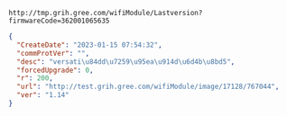 `http://tmp.grih.gree.com/wifiModule/Lastversion?firmwareCode=362001065635`

```json
{
  "CreateDate": "2023-01-15 07:54:32",
  "commProtVer": "",
  "desc": "versati\u84dd\u7259\u95ea\u914d\u6d4b\u8bd5",
  "forcedUpgrade": 0,
  "r": 200,
  "url": "http://test.grih.gree.com/wifiModule/image/17128/767044",
  "ver": "1.14"
}
```